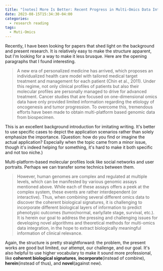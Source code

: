 ```yaml
---
title: "[notes] More Is Better: Recent Progress in Multi-Omics Data Integration Methods"
date: 2023-08-15T15:34:30-04:00
categories:
  - research reading
tags:
  - Muti-Omics
---
```


Recently, I have been looking for papers that shed light on the background and present research. It is relatively easy to make the structure apparent, but I'm looking for a way to make it less brusque. Here are the opening paragraphs that I found interesting.

> A new era of personalized medicine has arrived, which proposes an individualized health care model with tailored medical target treatment and management for each patient (Chin et al., 2011). Under this regime, not only clinical profiles of patients but also their molecular profiles are personally managed to drive for advanced treatment. Cancer studies that are focused on one-dimensional omics data have only provided limited information regarding the etiology of oncogenesis and tumor progression. To overcome this, tremendous efforts have been made to obtain multi-platform based genomic data from biospecimen.

This is an excellent background introduction for imitating writing. It's better to use specific cases to depict the application scenarios rather than solely emphasize the importance. (Question: how do you find or imagine the actual application? Especially when the topic came from a minor issue, though it's indeed helping for something, it's hard to make it both specific and not too niche.)

Multi-platform-based molecular profiles look like social networks and user portraits. Perhaps we can transfer some technics between them.

> However, human genomes are complex and regulated at multiple levels, which can be manifested by various genomic assays mentioned above. While each of these assays offers a peek at the complex system, these events are rather interdependent (or interactive). Thus, when combining several different omics data to discover the coherent biological signatures, it is challenging to incorporate different biological layers of information to predict phenotypic outcomes (tumor/normal, early/late stage, survival, etc.). It is herein our goal to address the pressing and challenging issues for developing novel algorithms and theoretical methods for multi-omics data integration, in the hope to extract biologically meaningful information of clinical relevance.

Again, the structure is pretty straightforward: the problem, the present works are good but limited, our attempt, our challenge, and our goal. It's also helpful to use higher vocabulary to make it sound more professional, like **coherent biological signatures**, **incorporate**(instead of combine), **herein**(instead of thus), and **novel**(against new). 